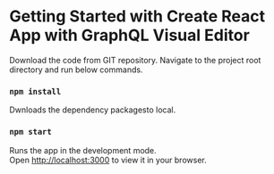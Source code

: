 # Getting Started with Create React App with GraphQL Visual Editor

Download the code from GIT repository. Navigate to the project root directory and run below commands.

### `npm install`
Dwnloads the dependency packagesto local.

### `npm start`
Runs the app in the development mode.\
Open [http://localhost:3000](http://localhost:3000) to view it in your browser.
